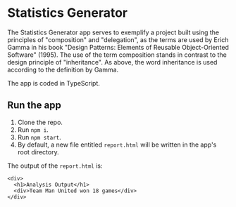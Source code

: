# Statistics Generator

The Statistics Generator app serves to exemplify a project built using the principles of "composition" and "delegation", as the terms are used by Erich Gamma in his book "Design Patterns: Elements of Reusable Object-Oriented Software" (1995). The use of the term composition stands in contrast to the design principle of "inheritance". As above, the word inheritance is used according to the definition by Gamma.

The app is coded in TypeScript.

## Run the app

1. Clone the repo.
2. Run `npm i`.
3. Run `npm start`.
4. By default, a new file entitled `report.html` will be written in the app's root directory.

The output of the `report.html` is:

```
<div>
  <h1>Analysis Output</h1>
  <div>Team Man United won 18 games</div>
</div>
```
